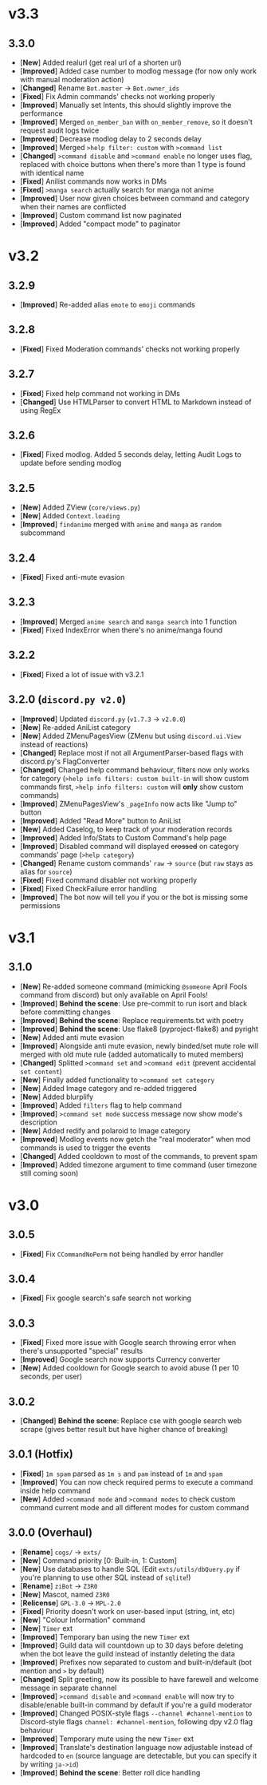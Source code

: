 # v3.3

## 3.3.0

- [**New**] Added realurl (get real url of a shorten url)
- [**Improved**] Added case number to modlog message (for now only work with
  manual moderation action)
- [**Changed**] Rename `Bot.master` -> `Bot.owner_ids`
- [**Fixed**] Fix Admin commands' checks not working properly
- [**Improved**] Manually set Intents, this should slightly improve the
  performance
- [**Improved**] Merged `on_member_ban` with `on_member_remove`, so it doesn't
  request audit logs twice
- [**Improved**] Decrease modlog delay to 2 seconds delay
- [**Improved**] Merged `>help filter: custom` with `>command list`
- [**Changed**] `>command disable` and `>command enable` no longer uses flag,
  replaced with choice buttons when there's more than 1 type is found with
  identical name
- [**Fixed**] Anilist commands now works in DMs
- [**Fixed**] `>manga search` actually search for manga not anime
- [**Improved**] User now given choices between command and category when their
  names are conflicted
- [**Improved**] Custom command list now paginated
- [**Improved**] Added "compact mode" to paginator

# v3.2

## 3.2.9

- [**Improved**] Re-added alias `emote` to `emoji` commands

## 3.2.8

- [**Fixed**] Fixed Moderation commands' checks not working properly

## 3.2.7

- [**Fixed**] Fixed help command not working in DMs
- [**Changed**] Use HTMLParser to convert HTML to Markdown instead of using
  RegEx

## 3.2.6

- [**Fixed**] Fixed modlog. Added 5 seconds delay, letting Audit Logs to update
  before sending modlog

## 3.2.5

- [**New**] Added ZView (`core/views.py`)
- [**New**] Added `Context.loading`
- [**Improved**] `findanime` merged with `anime` and `manga` as `random`
  subcommand

## 3.2.4

- [**Fixed**] Fixed anti-mute evasion

## 3.2.3

- [**Improved**] Merged `anime search` and `manga search` into 1 function
- [**Fixed**] Fixed IndexError when there's no anime/manga found

## 3.2.2

- [**Fixed**] Fixed a lot of issue with v3.2.1

## 3.2.0 (`discord.py v2.0`)

- [**Improved**] Updated `discord.py` (`v1.7.3` -> `v2.0.0`)
- [**New**] Re-added AniList category
- [**New**] Added ZMenuPagesView (ZMenu but using `discord.ui.View` instead of
  reactions)
- [**Changed**] Replace most if not all ArgumentParser-based flags with
  discord.py's FlagConverter
- [**Changed**] Changed help command behaviour, filters now only works for
  category (`>help info filters: custom built-in` will show custom commands
  first, `>help info filters: custom` will **only** show custom commands)
- [**Improved**] ZMenuPagesView's `_pageInfo` now acts like "Jump to" button
- [**Improved**] Added "Read More" button to AniList
- [**New**] Added Caselog, to keep track of your moderation records
- [**Improved**] Added Info/Stats to Custom Command's help page
- [**Improved**] Disabled command will displayed ~~crossed~~ on category
  commands' page (`>help category`)
- [**Changed**] Rename custom commands' `raw` -> `source` (but `raw` stays as
  alias for `source`)
- [**Fixed**] Fixed command disabler not working properly
- [**Fixed**] Fixed CheckFailure error handling
- [**Improved**] The bot now will tell you if you or the bot is missing some
  permissions

# v3.1

## 3.1.0

- [**New**] Re-added someone command (mimicking `@someone` April Fools command
  from discord) but only available on April Fools!
- [**Improved**] **Behind the scene**: Use pre-commit to run isort and black
  before committing changes
- [**Improved**] **Behind the scene**: Replace requirements.txt with poetry
- [**Improved**] **Behind the scene**: Use flake8 (pyproject-flake8) and
  pyright
- [**New**] Added anti mute evasion
- [**Improved**] Alongside anti mute evasion, newly binded/set mute role will
  merged with old mute rule (added automatically to muted members)
- [**Changed**] Splitted `>command set` and `>command edit` (prevent accidental
  `set content`)
- [**New**] Finally added functionality to `>command set category`
- [**New**] Added Image category and re-added triggered
- [**New**] Added blurplify
- [**Improved**] Added `filters` flag to help command
- [**Improved**] `>command set mode` success message now show mode's
  description
- [**New**] Added redify and polaroid to Image category
- [**Improved**] Modlog events now getch the "real moderator" when mod commands
  is used to trigger the events
- [**Changed**] Added cooldown to most of the commands, to prevent spam
- [**Improved**] Added timezone argument to time command (user timezone still
  coming soon)

# v3.0

## 3.0.5

- [**Fixed**] Fix `CCommandNoPerm` not being handled by error handler

## 3.0.4

- [**Fixed**] Fix google search's safe search not working

## 3.0.3

- [**Fixed**] Fixed more issue with Google search throwing error when there's
  unsupported "special" results
- [**Improved**] Google search now supports Currency converter
- [**New**] Added cooldown for Google search to avoid abuse (1 per 10 seconds,
  per user)

## 3.0.2

- [**Changed**] **Behind the scene**: Replace cse with google search web scrape
  (gives better result but have higher chance of breaking)

## 3.0.1 (Hotfix)

- [**Fixed**] `1m spam` parsed as `1m s` and `pam` instead of `1m` and `spam`
- [**Improved**] You can now check required perms to execute a command inside
  help command
- [**New**] Added `>command mode` and `>command modes` to check custom command
  current mode and all different modes for custom command

## 3.0.0 (Overhaul)

- [**Rename**] `cogs/` -> `exts/`
- [**New**] Command priority [0: Built-in, 1: Custom]
- [**New**] Use databases to handle SQL (Edit `exts/utils/dbQuery.py` if you're
  planning to use other SQL instead of  `sqlite`!)
- [**Rename**] `ziBot` -> `Z3R0`
- [**New**] Mascot, named `Z3R0`
- [**Relicense**] `GPL-3.0` -> `MPL-2.0`
- [**Fixed**] Priority doesn't work on user-based input (string, int, etc)
- [**New**] "Colour Information" command
- [**New**] `Timer` ext
- [**Improved**] Temporary ban using the new `Timer` ext
- [**Improved**] Guild data will countdown up to 30 days before deleting when
  the bot leave the guild instead of instantly deleting the data
- [**Improved**] Prefixes now separated to custom and built-in/default (bot
  mention and `>` by default)
- [**Changed**] Split greeting, now its possible to have farewell and welcome
  message in separate channel
- [**Improved**] `>command disable` and `>command enable` will now try to
  disable/enable built-in command by default if you're a guild moderator
- [**Improved**] Changed POSIX-style flags `--channel #channel-mention` to
  Discord-style flags `channel: #channel-mention`, following dpy v2.0 flag
  behaviour
- [**Improved**] Temporary mute using the new `Timer` ext
- [**Improved**] Translate's destination language now adjustable instead of
  hardcoded to `en` (source language are detectable, but you can specify it by
  writing `ja->id`)
- [**Improved**] **Behind the scene**: Better roll dice handling
